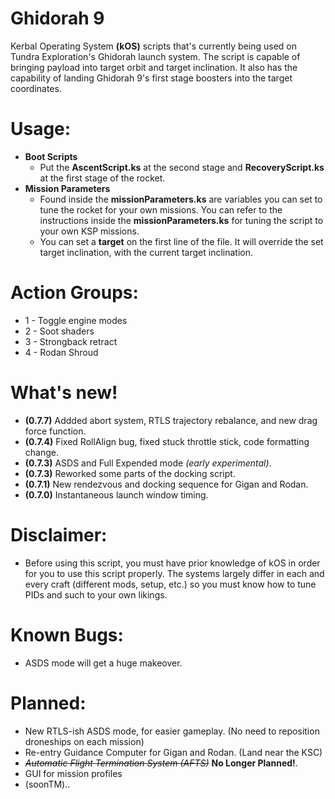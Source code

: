  # Ghidorah 9
 Kerbal Operating System **(kOS)** scripts that's currently being used on 
 Tundra Exploration's Ghidorah launch system. The script is capable of bringing payload
 into target orbit and target inclination. It also has the capability of
 landing Ghidorah 9's first stage boosters into the target coordinates.

 # Usage:
 - **Boot Scripts**
	- Put the **AscentScript.ks** at the second stage and **RecoveryScript.ks** at the
	first stage of the rocket.
 - **Mission Parameters**
	- Found inside the **missionParameters.ks** are variables you can set to tune
	the rocket for your own missions. You can refer to the instructions inside the **missionParameters.ks** for tuning the script to your own KSP missions.
    - You can set a **target** on the first line of the file. It will override the set target inclination, with the current target inclination.
	
 # Action Groups:
- 1 - Toggle engine modes
- 2 - Soot shaders
- 3 - Strongback retract
- 4 - Rodan Shroud
	
 # What's new!

 - **(0.7.7)** Addded abort system, RTLS trajectory rebalance, and new drag force function.
 - **(0.7.4)** Fixed RollAlign bug, fixed stuck throttle stick, code formatting change.
 - **(0.7.3)** ASDS and Full Expended mode *(early experimental)*.
 - **(0.7.3)** Reworked some parts of the docking script.
 - **(0.7.1)** New rendezvous and docking sequence for Gigan and Rodan.
 - **(0.7.0)** Instantaneous launch window timing.

 # Disclaimer:
 - Before using this script, you must have prior knowledge of kOS in order for you to use this script
 properly. The systems largely differ in each and every craft (different mods, setup, etc.) so you must 
 know how to tune PIDs and such to your own likings.

 # Known Bugs:
 - ASDS mode will get a huge makeover.
	
 # Planned:
 - New RTLS-ish ASDS mode, for easier gameplay. (No need to reposition droneships on each mission)
 - Re-entry Guidance Computer for Gigan and Rodan. (Land near the KSC)
 - *~~Automatic Flight Termination System (AFTS)~~* **No Longer Planned!**.
 - GUI for mission profiles	
 - (soonTM)..

